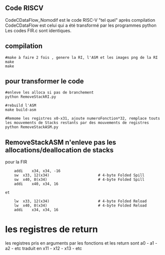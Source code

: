 ## Code RISCV


CodeCDataFlow_Nomodif est le code RISC-V "tel quel" après compilation
CodeCDataFlow est celui qui a été transformé par les programmes python
Les codes FIR.c sont identiques.

## compilation

 ```
 #make à faire 2 fois , genere la RI, l'ASM et les images png de la RI
make
make
```

## pour transformer le code
```
#enleve les alloca si pas de branchement
python RemoveStackRI.py

#rebuild l'ASM
make build-asm

#Remome les registres x0-x31, ajoute numeroFonction*32, remplace touts les mouvements de Stacks restants par des mouvements de registres
python RemoveStackASM.py

  ```

## RemoveStackASM n'enleve pas les allocations/deallocation de stacks 

pour la FIR
```
	addi	x34, x34, -16
	sw	x33, 12(x34)                      # 4-byte Folded Spill
	sw	x40, 8(x34)                       # 4-byte Folded Spill
	addi	x40, x34, 16

et

	lw	x33, 12(x34)                      # 4-byte Folded Reload
	lw	x40, 8(x34)                       # 4-byte Folded Reload
	addi	x34, x34, 16

```

# les registres de return
les registres pris en arguments par les fonctions et les return sont a0 - a1 - a2 - etc traduit en x11 - x12 - x13 - etc 

